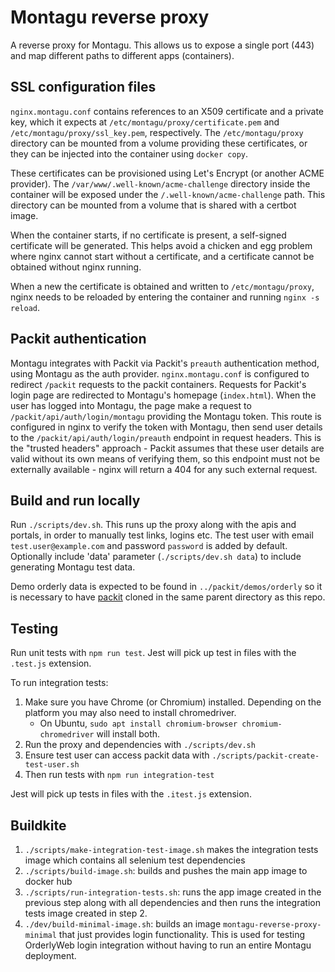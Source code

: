 # Montagu reverse proxy
A reverse proxy for Montagu. This allows us to expose a single port (443) and 
map different paths to different apps (containers).

## SSL configuration files

`nginx.montagu.conf` contains references to an X509 certificate and a private
key, which it expects at `/etc/montagu/proxy/certificate.pem` and
`/etc/montagu/proxy/ssl_key.pem`, respectively. The `/etc/montagu/proxy`
directory can be mounted from a volume providing these certificates, or they
can be injected into the container using `docker copy`.

These certificates can be provisioned using Let's Encrypt (or another ACME
provider). The `/var/www/.well-known/acme-challenge` directory inside the
container will be exposed under the `/.well-known/acme-challenge` path. This
directory can be mounted from a volume that is shared with a certbot image.

When the container starts, if no certificate is present, a self-signed
certificate will be generated. This helps avoid a chicken and egg problem where
nginx cannot start without a certificate, and a certificate cannot be obtained
without nginx running.

When a new the certificate is obtained and written to `/etc/montagu/proxy`,
nginx needs to be reloaded by entering the container and running
`nginx -s reload`.

## Packit authentication

Montagu integrates with Packit via Packit's `preauth` authentication method, using Montagu as the auth provider. 
`nginx.montagu.conf` is configured to redirect `/packit` requests to the packit containers. Requests for Packit's login
page are redirected to Montagu's homepage (`index.html`). When the user has logged into Montagu, the page make a request
to `/packit/api/auth/login/montagu` providing the Montagu token. This route is configured in nginx to verify the token
with Montagu, then send user details to the `/packit/api/auth/login/preauth` endpoint in request headers. This is the "trusted
headers" approach - Packit assumes that these user details are valid without its own means of verifying them, so this endpoint
must not be externally available - nginx will return a 404 for any such external request.

## Build and run locally
Run `./scripts/dev.sh`. This runs up the proxy along with the apis and portals, in order to manually test links, logins etc. 
The test user with email `test.user@example.com` and password `password` is added by default.
Optionally include 'data' parameter (`./scripts/dev.sh data`) to include generating Montagu test data. 

Demo orderly data is expected to be found in `../packit/demos/orderly` so it is necessary to have 
[packit](https://github.com/mrc-ide/packit) cloned in the same parent directory as this repo.

## Testing
Run unit tests with `npm run test`. Jest will pick up test in files with the `.test.js` extension.

To run integration tests:
 
1. Make sure you have Chrome (or Chromium) installed. Depending on the platform you may also need to install chromedriver.
    - On Ubuntu, `sudo apt install chromium-browser chromium-chromedriver` will install both.
1. Run the proxy and dependencies with `./scripts/dev.sh`
1. Ensure test user can access packit data with `./scripts/packit-create-test-user.sh`
1. Then run tests with `npm run integration-test`

Jest will pick up tests in files with the `.itest.js` extension.

## Buildkite
1. `./scripts/make-integration-test-image.sh` makes the integration tests image which contains all selenium test 
dependencies
1. `./scripts/build-image.sh`: builds and pushes the main app image to docker hub
1. `./scripts/run-integration-tests.sh`: runs the app image created in the previous step along with all dependencies and 
then runs the integration tests image created in step 2.
1. `./dev/build-minimal-image.sh`: builds an image `montagu-reverse-proxy-minimal` that just provides login functionality.
 This is used for testing OrderlyWeb login integration without having to run an entire Montagu deployment.

